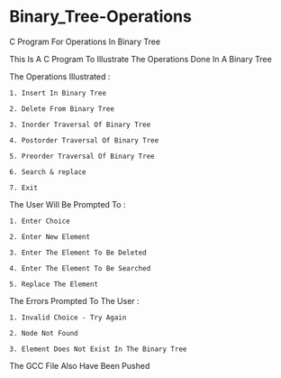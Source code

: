 # Binary_Tree-Operations
C Program For Operations In Binary Tree

This Is A C Program To Illustrate The Operations Done In A Binary Tree

The Operations Illustrated :

	1. Insert In Binary Tree
	
	2. Delete From Binary Tree
	
	3. Inorder Traversal Of Binary Tree
	
	4. Postorder Traversal Of Binary Tree
	
	5. Preorder Traversal Of Binary Tree
	
	6. Search & replace
	
	7. Exit
	
The User Will Be Prompted To :
	
	1. Enter Choice
	
	2. Enter New Element
	
	3. Enter The Element To Be Deleted
	
	4. Enter The Element To Be Searched
	
	5. Replace The Element
	
The Errors Prompted To The User :

	1. Invalid Choice - Try Again
	
	2. Node Not Found
	
	3. Element Does Not Exist In The Binary Tree

The GCC File Also Have Been Pushed
